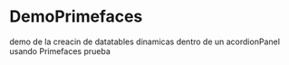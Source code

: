 # DemoPrimefaces
demo de la creacin de datatables dinamicas dentro de un acordionPanel usando Primefaces
prueba

